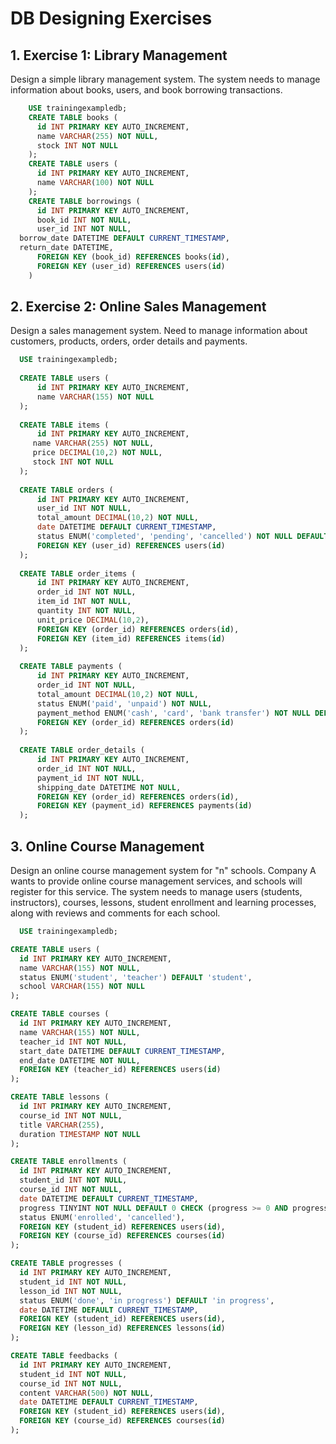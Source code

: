 # DB Designing Exercises

## 1. Exercise 1: Library Management
Design a simple library management system. The system needs to manage information about books, users, and book borrowing transactions.
  ```sql
      USE trainingexampledb;
      CREATE TABLE books (
  	    id INT PRIMARY KEY AUTO_INCREMENT,
        name VARCHAR(255) NOT NULL,
        stock INT NOT NULL
      );
      CREATE TABLE users (
      	id INT PRIMARY KEY AUTO_INCREMENT,
        name VARCHAR(100) NOT NULL
      );
      CREATE TABLE borrowings (
      	id INT PRIMARY KEY AUTO_INCREMENT, 
        book_id INT NOT NULL,
        user_id INT NOT NULL,
	borrow_date DATETIME DEFAULT CURRENT_TIMESTAMP,
	return_date DATETIME,
        FOREIGN KEY (book_id) REFERENCES books(id),
      	FOREIGN KEY (user_id) REFERENCES users(id)
      )
  ```


## 2. Exercise 2: Online Sales Management
Design a sales management system.
Need to manage information about customers, products, orders, order details and payments.
  ```sql
    USE trainingexampledb;
    
    CREATE TABLE users (
    	id INT PRIMARY KEY AUTO_INCREMENT,
        name VARCHAR(155) NOT NULL
    );
    
    CREATE TABLE items (
    	id INT PRIMARY KEY AUTO_INCREMENT,
       name VARCHAR(255) NOT NULL,
       price DECIMAL(10,2) NOT NULL,
       stock INT NOT NULL
    ); 
    
    CREATE TABLE orders (
    	id INT PRIMARY KEY AUTO_INCREMENT,
        user_id INT NOT NULL,
        total_amount DECIMAL(10,2) NOT NULL,
        date DATETIME DEFAULT CURRENT_TIMESTAMP,
        status ENUM('completed', 'pending', 'cancelled') NOT NULL DEFAULT 'pending',
        FOREIGN KEY (user_id) REFERENCES users(id)
    );
    
    CREATE TABLE order_items (
    	id INT PRIMARY KEY AUTO_INCREMENT,
        order_id INT NOT NULL,
        item_id INT NOT NULL,
        quantity INT NOT NULL,
        unit_price DECIMAL(10,2),
        FOREIGN KEY (order_id) REFERENCES orders(id),
        FOREIGN KEY (item_id) REFERENCES items(id)
    );
    
    CREATE TABLE payments (
    	id INT PRIMARY KEY AUTO_INCREMENT,
        order_id INT NOT NULL,
        total_amount DECIMAL(10,2) NOT NULL,
        status ENUM('paid', 'unpaid') NOT NULL,
        payment_method ENUM('cash', 'card', 'bank transfer') NOT NULL DEFAULT 'cash',
        FOREIGN KEY (order_id) REFERENCES orders(id)
    );
    
    CREATE TABLE order_details (
    	id INT PRIMARY KEY AUTO_INCREMENT,
        order_id INT NOT NULL,
        payment_id INT NOT NULL,
        shipping_date DATETIME NOT NULL,
        FOREIGN KEY (order_id) REFERENCES orders(id),
        FOREIGN KEY (payment_id) REFERENCES payments(id)
    );
```

## 3. Online Course Management
Design an online course management system for "n" schools. Company A wants to provide online course management services, and schools will register for this service. The system needs to manage users (students, instructors), courses, lessons, student enrollment and learning processes, along with reviews and comments for each school.
  ```sql
    USE trainingexampledb;

CREATE TABLE users (
	id INT PRIMARY KEY AUTO_INCREMENT,
    name VARCHAR(155) NOT NULL,
    status ENUM('student', 'teacher') DEFAULT 'student',
    school VARCHAR(155) NOT NULL
);

CREATE TABLE courses (
	id INT PRIMARY KEY AUTO_INCREMENT,
    name VARCHAR(155) NOT NULL,
    teacher_id INT NOT NULL,
    start_date DATETIME DEFAULT CURRENT_TIMESTAMP,
    end_date DATETIME NOT NULL,
    FOREIGN KEY (teacher_id) REFERENCES users(id)
);

CREATE TABLE lessons (
	id INT PRIMARY KEY AUTO_INCREMENT,
    course_id INT NOT NULL,
    title VARCHAR(255),
    duration TIMESTAMP NOT NULL
);

CREATE TABLE enrollments (
	id INT PRIMARY KEY AUTO_INCREMENT,
    student_id INT NOT NULL,
    course_id INT NOT NULL,
    date DATETIME DEFAULT CURRENT_TIMESTAMP, 
    progress TINYINT NOT NULL DEFAULT 0 CHECK (progress >= 0 AND progress <= 100),
    status ENUM('enrolled', 'cancelled'), 
    FOREIGN KEY (student_id) REFERENCES users(id),
    FOREIGN KEY (course_id) REFERENCES courses(id)
);

CREATE TABLE progresses (
	id INT PRIMARY KEY AUTO_INCREMENT,
    student_id INT NOT NULL,
    lesson_id INT NOT NULL,
    status ENUM('done', 'in progress') DEFAULT 'in progress',
    date DATETIME DEFAULT CURRENT_TIMESTAMP,
    FOREIGN KEY (student_id) REFERENCES users(id),
    FOREIGN KEY (lesson_id) REFERENCES lessons(id)
);

CREATE TABLE feedbacks (
	id INT PRIMARY KEY AUTO_INCREMENT,
    student_id INT NOT NULL,
    course_id INT NOT NULL,
    content VARCHAR(500) NOT NULL,
    date DATETIME DEFAULT CURRENT_TIMESTAMP,
    FOREIGN KEY (student_id) REFERENCES users(id),
    FOREIGN KEY (course_id) REFERENCES courses(id)
);



    
